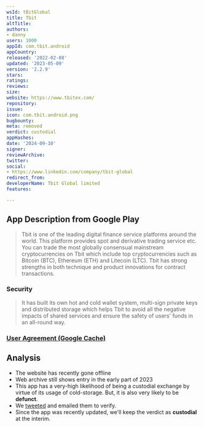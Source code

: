 ```yaml
---
wsId: tBitGlobal
title: Tbit
altTitle: 
authors:
- danny
users: 1000
appId: com.tbit.android
appCountry: 
released: '2022-02-08'
updated: '2023-05-09'
version: '2.2.9'
stars: 
ratings: 
reviews: 
size: 
website: https://www.tbitex.com/
repository: 
issue: 
icon: com.tbit.android.png
bugbounty: 
meta: removed
verdict: custodial
appHashes: 
date: '2024-09-10'
signer: 
reviewArchive: 
twitter: 
social:
- https://www.linkedin.com/company/tbit-global
redirect_from: 
developerName: Tbit Global limited
features: 

---
```


## App Description from Google Play 

> Tbit is one of the leading digital finance service platforms around the world. This platform provides spot and derivative trading service etc. You can trade the most globally consensual mainstream cryptocurrencies on Tbit which include top cryptocurrencies such as Bitcoin (BTC), Ethereum (ETH) and Litecoin (LTC). Tbit has strong strengths in both technique and product innovations for contract transactions.

### Security 

> It has built its own hot and cold wallet system, multi-sign private keys and distributed storage which helps Tbit to avoid all the negative impacts of shared services and ensure the safety of users' funds in an all-round way.

### [User Agreement (Google Cache)](https://webcache.googleusercontent.com/search?q=cache:et5HPHxNBT4J:https://www.tbitex.com/user-agreement/&cd=2&hl=en&ct=clnk&gl=ph)

## Analysis 

- The website has recently gone offline
- Web archive still shows entry in the early part of 2023
- This app has a very-high likelihood of being a custodial exchange by virtue of its usage of cold-storage. But, it is also very likely to be **defunct**.
- We [tweeted](https://twitter.com/BitcoinWalletz/status/1664898818872156160) and emailed them to verify. 
- Since the app was recently updated, we'll keep the verdict as **custodial** at the interim. 

